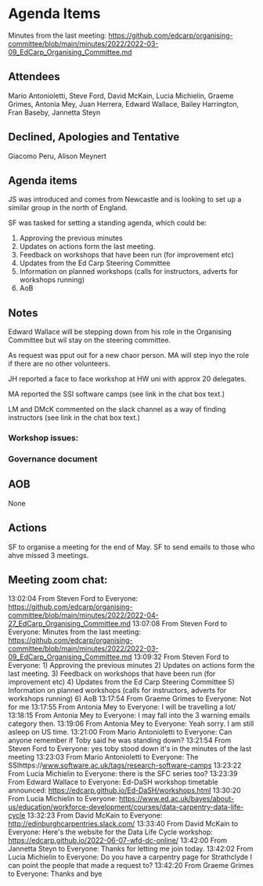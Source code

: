 # Agenda Items

Minutes from the last meeting: https://github.com/edcarp/organising-committee/blob/main/minutes/2022/2022-03-09_EdCarp_Organising_Committee.md




## Attendees

Mario Antonioletti, Steve Ford, David McKain, Lucia Michielin, Graeme Grimes, Antonia Mey, Juan Herrera, Edward Wallace, Bailey Harrington, Fran Baseby, Jannetta Steyn 

## Declined, Apologies and Tentative 

Giacomo Peru, Alison Meynert


## Agenda items

JS was introduced and comes from Newcastle and is looking to set up a similar group in the north of England.

SF was tasked for setting a standing agenda, which could be:
1)	Approving the previous minutes
2)	Updates on actions form the last meeting.
3)	Feedback on workshops that have been run (for improvement etc)
4)	Updates from the Ed Carp Steering Committee 
5)	Information on planned workshops (calls for instructors, adverts for workshops running)
6)	AoB


## Notes 

Edward Wallace will be stepping down from his role in the Organising Committee  but wil  stay on the steering committee.

As request was pput out for a new chaor person. MA will step inyo the role if there are no other volunteers.

JH reported a face to face workshop at HW  uni with approx 20 delegates. 

MA reported the SSI software camps (see link in the chat box text.)

LM and DMcK commented on the slack channel as a way of finding instructors (see link in the chat box text.)

### Workshop issues: 


### Governance document



## AOB

None

## Actions

SF to organise a meeting for the end of May.
SF to send emails to those who ahve missed 3 meetings. 

## Meeting zoom chat:

13:02:04 From  Steven Ford  to  Everyone:
	https://github.com/edcarp/organising-committee/blob/main/minutes/2022/2022-04-27_EdCarp_Organising_Committee.md
13:07:08 From  Steven Ford  to  Everyone:
	Minutes from the last meeting: https://github.com/edcarp/organising-committee/blob/main/minutes/2022/2022-03-09_EdCarp_Organising_Committee.md
13:09:32 From  Steven Ford  to  Everyone:
	1)	Approving the previous minutes
	2)	Updates on actions form the last meeting.
	3)	Feedback on workshops that have been run (for improvement etc)
	4)	Updates from the Ed Carp Steering Committee 
	5)	Information on planned workshops (calls for instructors, adverts for workshops running)
	6)	AoB
13:17:54 From  Graeme Grimes  to  Everyone:
	Not for me
13:17:55 From  Antonia Mey  to  Everyone:
	I will be travelling a lot/
13:18:15 From  Antonia Mey  to  Everyone:
	I may fall into the 3 warning emails category then.
13:19:06 From  Antonia Mey  to  Everyone:
	Yeah sorry. I am still asleep on US time.
13:21:00 From  Mario Antonioletti  to  Everyone:
	Can anyone remember if Toby said he was standing down?
13:21:54 From  Steven Ford  to  Everyone:
	yes toby stood down it's in the minutes of the last meeting
13:23:03 From  Mario Antonioletti  to  Everyone:
	The SSIhttps://www.software.ac.uk/tags/research-software-camps
13:23:22 From  Lucia Michielin  to  Everyone:
	there is the SFC series too?
13:23:39 From  Edward Wallace  to  Everyone:
	Ed-DaSH workshop timetable announced: https://edcarp.github.io/Ed-DaSH/workshops.html
13:30:20 From  Lucia Michielin  to  Everyone:
	https://www.ed.ac.uk/bayes/about-us/education/workforce-development/courses/data-carpentry-data-life-cycle
13:32:23 From  David McKain  to  Everyone:
	http://edinburghcarpentries.slack.com/
13:33:40 From  David McKain  to  Everyone:
	Here's the website for the Data Life Cycle workshop: https://edcarp.github.io/2022-06-07-wfd-dc-online/
13:42:00 From  Jannetta Steyn  to  Everyone:
	Thanks for letting me join today.
13:42:02 From  Lucia Michielin  to  Everyone:
	Do you have a carpentry page for Strathclyde I can point the people that made a request to?
13:42:20 From  Graeme Grimes  to  Everyone:
	Thanks and bye

